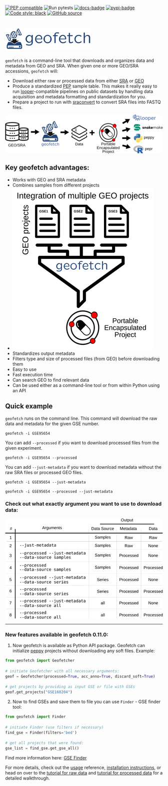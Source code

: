 [![PEP compatible](https://pepkit.github.io/img/PEP-compatible-green.svg)](https://pepkit.github.io)
![Run pytests](https://github.com/pepkit/geofetch/workflows/Run%20pytests/badge.svg)
[![docs-badge](https://readthedocs.org/projects/geofetch/badge/?version=latest)](https://geofetch.databio.org/en/latest/)
[![pypi-badge](https://img.shields.io/pypi/v/geofetch)](https://pypi.org/project/geofetch)
[![Code style: black](https://img.shields.io/badge/code%20style-black-000000.svg)](https://github.com/psf/black)
[![GitHub source](https://img.shields.io/badge/source-github-354a75?logo=github)](https://github.com/pepkit/geofetch)

# <img src="img/geofetch_logo.svg" class="img-header" style="height:70px">


`geofetch` is a command-line tool that downloads and organizes data and metadata from GEO and SRA. When given one or more GEO/SRA accessions, `geofetch` will:

  - Download either raw or processed data from either [SRA](https://www.ncbi.nlm.nih.gov/sra) or [GEO](https://www.ncbi.nlm.nih.gov/geo/)
  - Produce a standardized [PEP](http://pepkit.github.io) sample table. This makes it really easy to run [looper](https://pepkit.github.io/docs/looper/)-compatible pipelines on public datasets by handling data acquisition and metadata formatting and standardization for you.
  - Prepare a project to run with [sraconvert](sra_convert.md) to convert SRA files into FASTQ files.

![](./img/pipeline.svg)

## Key geofetch advantages:

- Works with GEO and SRA metadata
- Combines samples from different projects
- ![](./img/meta_integration.svg)
- Standardizes output metadata
- Filters type and size of processed files (from GEO) before downloading them
- Easy to use
- Fast execution time
- Can search GEO to find relevant data
- Can be used either as a command-line tool or from within Python using an API



## Quick example

`geofetch` runs on the command line. This command will download the raw data and metadata for the given GSE number.

```console
geofetch -i GSE95654
```

You can add `--processed` if you want to download processed files from the given experiment.


```console
geofetch -i GSE95654 --processed
```


You can add `--just-metadata` if you want to download metadata without the raw SRA files or processed GEO files.

```console
geofetch -i GSE95654 --just-metadata
```

```console
geofetch -i GSE95654 --processed --just-metadata
```

### Check out what exactly argument you want to use to download data:

![](./img/arguments_outputs.svg)

---
### New features available in geofetch 0.11.0:
1) Now geofetch is available as Python API package. Geofetch can initialize [peppy](http://peppy.databio.org/) projects without downloading any soft files. Example:

```python
from geofetch import Geofetcher

# initiate Geofetcher with all necessary arguments:
geof = Geofetcher(processed=True, acc_anno=True, discard_soft=True)

# get projects by providing as input GSE or file with GSEs
geof.get_projects("GSE160204")
```

2) Now to find GSEs and save them to file you can use `Finder` - GSE finder tool:

```python
from geofetch import Finder

# initiate Finder (use filters if necessary)
find_gse = Finder(filters='bed')

# get all projects that were found:
gse_list = find_gse.get_gse_all()
```
Find more information here: [GSE Finder](./gse_finder.md)


For more details, check out the [usage](usage.md) reference, [installation instructions](install.md), or head on over to the [tutorial for raw data](raw-data-downloading.md) and [tutorial for processed data](processed-data-downloading.md) for a detailed walkthrough.

